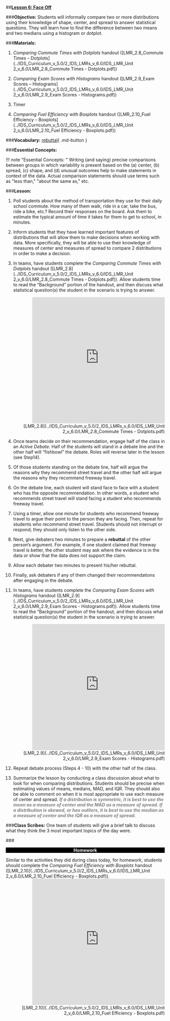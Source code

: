 ##**<u>Lesson 6: Face Off</u>**

###**Objective:**
Students will informally compare two or more distributions using their knowledge of shape, center, and
spread to answer statistical questions. They will learn how to find the difference between two means and
two medians using a histogram or dotplot.

###**Materials:**
1. *Comparing Commute Times with Dotplots* handout ([LMR_2.8_Commute Times – Dotplots](../IDS_Curriculum_v_5.0/2_IDS_LMRs_v_6.0/IDS_LMR_Unit 2_v_6.0/LMR_2.8_Commute Times - Dotplots.pdf))

2. *Comparing Exam Scores with Histograms* handout ([LMR_2.9_Exam Scores – Histograms](../IDS_Curriculum_v_5.0/2_IDS_LMRs_v_6.0/IDS_LMR_Unit 2_v_6.0/LMR_2.9_Exam Scores - Histograms.pdf))

3. Timer

4. *Comparing Fuel Efficiency with Boxplots* handout ([LMR_2.10_Fuel Efficiency – Boxplots](../IDS_Curriculum_v_5.0/2_IDS_LMRs_v_6.0/IDS_LMR_Unit 2_v_6.0/LMR_2.10_Fuel Efficiency - Boxplots.pdf))

###**Vocabulary:**
[rebuttal](../../vocabulary/unit2/#rebuttal "an opposing argument or debate"){ .md-button }

###**Essential Concepts:**

!!! note "Essential Concepts: "
    Writing (and saying) precise comparisons between groups in which variability is
    present based on the (a) center, (b) spread, (c) shape, and (d) unusual outcomes help to make
    statements in context of the data. Actual comparison statements should use terms such as "less than,"
    "about the same as," etc.

###**Lesson:**
1. Poll students about the method of transportation they use for their daily school commute. How
many of them walk, ride in a car, take the bus, ride a bike, etc.? Record their responses on the
board. Ask them to estimate the typical amount of time it takes for them to get to school, in
minutes.

2. Inform students that they have learned important features of distributions that will allow them to
make decisions when working with data. More specifically, they will be able to use their
knowledge of measures of center and measures of spread to compare 2 distributions in order to
make a decision.

3. In teams, have students complete the *Comparing Commute Times with Dotplots* handout
([LMR_2.8](../IDS_Curriculum_v_5.0/2_IDS_LMRs_v_6.0/IDS_LMR_Unit 2_v_6.0/LMR_2.8_Commute Times - Dotplots.pdf)). Allow students time to read the “Background” portion of the handout, and then
discuss what statistical question(s) the student in the scenario is trying to answer.
    <div align="right"><iframe src="https://docs.google.com/viewerng/viewer?url=https://curriculum.idsucla.org/IDS_Curriculum_v_5.0/2_IDS_LMRs_v_6.0/IDS_LMR_Unit 2_v_6.0/LMR_2.8_Commute Times - Dotplots.pdf&embedded=true" style=" width:420px;height:400px;" frameborder="0"></iframe><br>[LMR_2.8](../IDS_Curriculum_v_5.0/2_IDS_LMRs_v_6.0/IDS_LMR_Unit 2_v_6.0/LMR_2.8_Commute Times - Dotplots.pdf)</div>

4. Once teams decide on their recommendation, engage half of the class in an *Active Debate*. Half
of the students will stand in a debate line and the other half will “fishbowl” the debate. Roles will
reverse later in the lesson (see Step14).

5. Of those students standing on the debate line, half will argue the reasons why they recommend
street travel and the other half will argue the reasons why they recommend freeway travel.

6. On the debate line, each student will stand face to face with a student who has the opposite
recommendation. In other words, a student who recommends street travel will stand facing a
student who recommends freeway travel.

7. Using a timer, allow one minute for students who recommend freeway travel to argue their point
to the person they are facing. Then, repeat for students who recommend street travel. Students
should not interrupt or respond; they should only listen to the other side.

8. Next, give debaters two minutes to prepare a **rebuttal** of the other person’s argument. For
example, if one student claimed that freeway travel is better, the other student may ask where the
evidence is in the data or show that the data does not support the claim.

9. Allow each debater two minutes to present his/her rebuttal.

10. Finally, ask debaters if any of them changed their recommendations after engaging in the debate.

11. In teams, have students complete the *Comparing Exam Scores with Histograms* handout
([LMR_2.9](../IDS_Curriculum_v_5.0/2_IDS_LMRs_v_6.0/IDS_LMR_Unit 2_v_6.0/LMR_2.9_Exam Scores - Histograms.pdf)). Allow students time to read the “Background” portion of the handout, and then
discuss what statistical question(s) the student in the scenario is trying to answer.
    <div align="right"><iframe src="https://docs.google.com/viewerng/viewer?url=https://curriculum.idsucla.org/IDS_Curriculum_v_5.0/2_IDS_LMRs_v_6.0/IDS_LMR_Unit 2_v_6.0/LMR_2.9_Exam Scores - Histograms.pdf&embedded=true" style=" width:420px;height:400px;" frameborder="0"></iframe><br>[LMR_2.9](../IDS_Curriculum_v_5.0/2_IDS_LMRs_v_6.0/IDS_LMR_Unit 2_v_6.0/LMR_2.9_Exam Scores - Histograms.pdf)</div>

12. Repeat debate process (Steps 4 - 10) with the other half of the class.

13. Summarize the lesson by conducting a class discussion about what to look for when comparing
distributions. Students should be precise when estimating values of means, medians, MAD, and
IQR. They should also be able to comment on when it is most appropriate to use each measure
of center and spread. <span style="color:grey">***If a distribution is symmetric, it is best to use the mean as a measure
of center and the MAD as a measure of spread. If a distribution is skewed, or has outliers,
it is best to use the median as a measure of center and the IQR as a measure of spread.***</span>

###**Class Scribes:**
One team of students will give a brief talk to discuss what they think the 3 most important topics of the
day were.

###<p style="background: black; color: white; text-align: center;">**Homework**</p>
Similar to the activities they did during class today, for homework, students should complete the
*Comparing Fuel Efficiency with Boxplots* handout ([LMR_2.10](../IDS_Curriculum_v_5.0/2_IDS_LMRs_v_6.0/IDS_LMR_Unit 2_v_6.0/LMR_2.10_Fuel Efficiency - Boxplots.pdf)).
    <div align="right"><iframe src="https://docs.google.com/viewerng/viewer?url=https://curriculum.idsucla.org/IDS_Curriculum_v_5.0/2_IDS_LMRs_v_6.0/IDS_LMR_Unit 2_v_6.0/LMR_2.10_Fuel Efficiency - Boxplots.pdf&embedded=true" style=" width:420px;height:400px;" frameborder="0"></iframe><br>[LMR_2.10](../IDS_Curriculum_v_5.0/2_IDS_LMRs_v_6.0/IDS_LMR_Unit 2_v_6.0/LMR_2.10_Fuel Efficiency - Boxplots.pdf)</div>